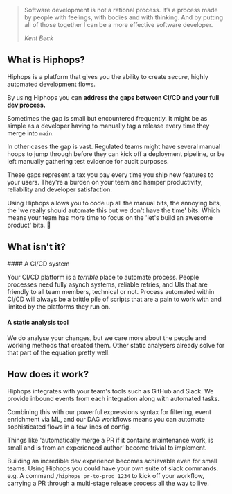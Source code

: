 > Software development is not a rational process. It’s a process made by people with feelings, with bodies and with thinking. And by putting all of those together I can be a more effective software developer.
>
> <cite>Kent Beck</cite>


## What is Hiphops?

Hiphops is a platform that gives you the ability to create _secure_, highly automated development flows.

By using Hiphops you can **address the gaps between CI/CD and your full dev process.**

Sometimes the gap is small but encountered frequently. It might be as simple as a developer having to manually tag a release every time they merge into `main`.

In other cases the gap is vast. Regulated teams might have several manual hoops to jump through before they can kick off a deployment pipeline, or be left manually gathering test evidence for audit purposes.

These gaps represent a tax you pay every time you ship new features to your users. They're a burden on your team and hamper productivity, reliability and developer satisfaction.

Using Hiphops allows you to code up all the manual bits, the annoying bits, the 'we really should automate this but we don't have the time' bits. Which means your team has more time to focus on the 'let's build an awesome product' bits. :tada:



## What isn't it?

#### A CI/CD system

Your CI/CD platform is a _terrible_ place to automate process. People processes need fully asynch systems, reliable retries, and UIs that are friendly to all team members, technical or not. Process automated within CI/CD will always be a brittle pile of scripts that are a pain to work with and limited by the platforms they run on.

#### A static analysis tool

We do analyse your changes, but we care more about the people and working methods that created them. Other static analysers already solve for that part of the equation pretty well.


## How does it work?

Hiphops integrates with your team's tools such as GitHub and Slack. We provide inbound events from each integration along with automated tasks. 

Combining this with our powerful expressions syntax for filtering, event enrichment via ML, and our DAG workflows means you can automate sophisticated flows in a few lines of config.

Things like 'automatically merge a PR if it contains maintenance work, is small and is from an experienced author' become trivial to implement.

Building an incredible dev experience becomes achievable even for small teams. Using Hiphops you could have your own suite of slack commands. e.g. A command `/hiphops pr-to-prod 1234` to kick off your workflow, carrying a PR through a multi-stage release process all the way to live.
